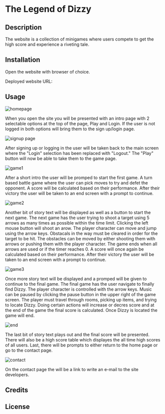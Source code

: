 # The Legend of Dizzy 

## Description
The website is a collection of minigames where users compete to get the high score and experience a riveting tale.

## Installation
Open the website with browser of choice.

Deployed website URL: 

## Usage
![homepage](./public/images/screenshot1.png)

When you open the site you will be presented with an intro page with 2 selectable options at the top of the page, Play and Login.  If the user is not logged in both options will bring them to the sign up/login page.
 
![signup page](./public/images/screenshot2.png)

After signing up or logging in the user will be taken back to the main screen where the "Login" selection has been replaced with "Logout."  The "Play" button will now be able to take them to the game page.

![game1](./public/images/screenshot3.png)

After a short intro the user will be promped to start the first game.  A turn based battle game where the user can pick moves to try and defet the opponent.  A score will be calculated based on their performance.  After their victory the user will be taken to an end screen with a prompt to continue.

![game2](./public/images/screenshot4.png)

Another bit of story text will be displayed as well as a button to start the next game.  The next game has the user trying to shoot a target using 5 arrows as many times as possible within the time limit.  Clicking the left mouse button will shoot an arow.  The player character can move and jump using the arrow keys.  Obstacals in the way must be cleared in order for the target to be hit.  The obstacles can be moved by either shooting them with arrows or pushing them with the player character.  The game ends when all arrows are used or if the timer reaches 0.  A score will once again be calculated based on their performance.  After their victory the user will be taken to an end screen with a prompt to continue.

![game3](./public/images/screenshot5.png)

Once more story text will be displayed and a promped will be given to continue to the final game.  The final game has the user navigate to finally find Dizzy.  The player character is controlled with the arrow keys.  Music can be paused by clicking the pause button in the upper right of the game screen.  The player must travel through rooms, picking up items, and trying to locate Dizzy.  Doing certain actions will increase or decres score and at the end of the game the final score is calculated.  Once Dizzy is located the game will end.

![end](./public/images/screenshot6.png)

The last bit of story text plays out and the final score will be presented.  There will also be a high score table which displayes the all time high scores of all users.  Last, there will be prompts to either return to the home page or go to the contact page.

![contact](./public/images/screenshot7.png)

On the contact page the will be a link to write an e-mail to the site developers.

## Credits


## License
